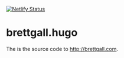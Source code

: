 [![Netlify Status](https://api.netlify.com/api/v1/badges/def74011-5244-42cf-a0cc-d7075f673964/deploy-status)](https://app.netlify.com/sites/brettjgall/deploys)

# brettgall.hugo

The is the source code to http://brettgall.com.



